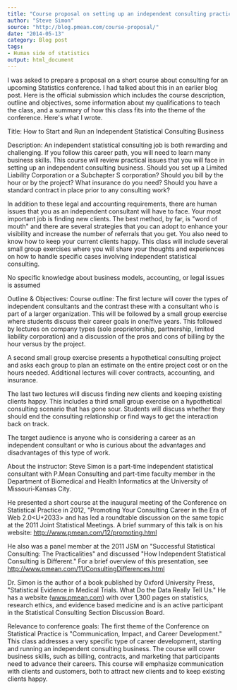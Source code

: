 ```yaml
---
title: "Course proposal on setting up an independent consulting practice"
author: "Steve Simon"
source: "http://blog.pmean.com/course-proposal/"
date: "2014-05-13"
category: Blog post
tags:
- Human side of statistics
output: html_document
---
```


I was asked to prepare a proposal on a short course about consulting for
an upcoming Statistics conference. I had talked about this in an earlier
blog post. Here is the official submission which includes the course
description, outline and objectives, some information about my
qualifications to teach the class, and a summary of how this class fits
into the theme of the conference. Here's what I wrote.

<!---More--->

Title: How to Start and Run an Independent Statistical Consulting
Business

Description: An independent statistical consulting job is both rewarding
and challenging. If you follow this career path, you will need to learn
many business skills. This course will review practical issues that you
will face in setting up an independent consulting business. Should you
set up a Limited Liability Corporation or a Subchapter S corporation?
Should you bill by the hour or by the project? What insurance do you
need? Should you have a standard contract in place prior to any
consulting work?

In addition to these legal and accounting requirements, there are human
issues that you as an independent consultant will have to face. Your
most important job is finding new clients. The best method, by far, is
"word of mouth" and there are several strategies that you can adopt to
enhance your visibility and increase the number of referrals that you
get. You also need to know how to keep your current clients happy. This
class will include several small group exercises where you will share
your thoughts and experiences on how to handle specific cases involving
independent statistical consulting.

No specific knowledge about business models, accounting, or legal issues
is assumed

Outline & Objectives: Course outline: The first lecture will cover the
types of independent consultants and the contrast these with a
consultant who is part of a larger organization. This will be followed
by a small group exercise where students discuss their career goals in
one/five years. This followed by lectures on company types (sole
proprietorship, partnership, limited liability corporation) and a
discussion of the pros and cons of billing by the hour versus by the
project.

A second small group exercise presents a hypothetical consulting project
and asks each group to plan an estimate on the entire project cost or on
the hours needed. Additional lectures will cover contracts, accounting,
and insurance.

The last two lectures will discuss finding new clients and keeping
existing clients happy. This includes a third small group exercise on a
hypothetical consulting scenario that has gone sour. Students will
discuss whether they should end the consulting relationship or find ways
to get the interaction back on track.

The target audience is anyone who is considering a career as an
independent consultant or who is curious about the advantages and
disadvantages of this type of work.

About the instructor: Steve Simon is a part-time independent statistical
consultant with P.Mean Consulting and part-time faculty member in the
Department of Biomedical and Health Informatics at the University of
Missouri-Kansas City.

He presented a short course at the inaugural meeting of the Conference
on Statistical Practice in 2012, "Promoting Your Consulting Career in
the Era of Web 2.0<U+2033> and has led a roundtable discussion on the same
topic at the 2011 Joint Statistical Meetings. A brief summary of this
talk is on his website: http://www.pmean.com/12/promoting.html

He also was a panel member at the 2011 JSM on "Successful Statistical
Consulting: The Practicalities" and discussed "How Independent
Statistical Consulting is Different." For a brief overview of this
presentation, see http://www.pmean.com/11/ConsultingDifferences.html

Dr. Simon is the author of a book published by Oxford University Press,
"Statistical Evidence in Medical Trials. What Do the Data Really Tell
Us." He has a website (www.pmean.com) with over 1,300 pages on
statistics, research ethics, and evidence based medicine and is an
active participant in the Statistical Consulting Section Discussion
Board.

Relevance to conference goals: The first theme of the Conference on
Statistical Practice is "Communication, Impact, and Career Development."
This class addresses a very specific type of career development,
starting and running an independent consulting business. The course will
cover business skills, such as billing, contracts, and marketing that
participants need to advance their careers. This course will emphasize
communication with clients and customers, both to attract new clients
and to keep existing clients happy.


